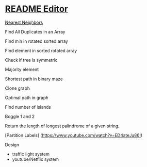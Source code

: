 # [README Editor](https://stackedit.io/app#)

[Nearest Neighbors](https://www.geeksforgeeks.org/closest-pair-of-points-onlogn-implementation/)

Find All Duplicates in an Array

Find min in rotated sorted array

Find element in sorted rotated array

Check if tree is symmetric

Majority element

Shortest path in binary maze

Clone graph

Optimal path in graph

Find number of islands

Boggle 1 and 2

Return the length of longest palindrome of a given string.

[Partition Labels] (https://www.youtube.com/watch?v=ED4ateJu86I)

Design
- traffic light system
- youtube/Netflix system